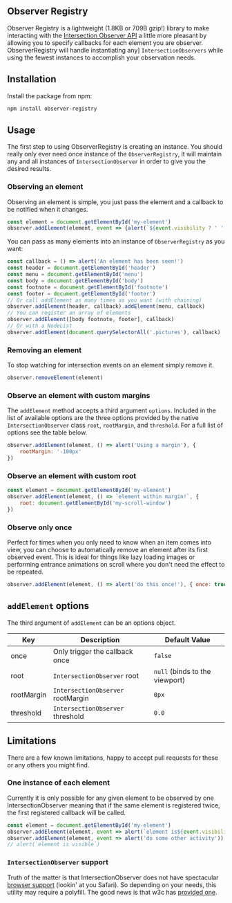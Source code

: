 Observer Registry
-----------------

Observer Registry is a lightweight (1.8KB or 709B gzip!) library to make interacting with the
[Intersection Observer API](https://developer.mozilla.org/en-US/docs/Web/API/Intersection_Observer_API)
a little more pleasant by allowing you to specify callbacks for each element you
are observer. ObserverRegistry will handle instantiating any]
`IntersectionObservers` while using the fewest instances to accomplish your
observation needs.

## Installation

Install the package from npm:

```sh
npm install observer-registry
```

## Usage

The first step to using ObserverRegistry is creating an instance. You should
really only ever need once instance of the `ObserverRegistry`, it will maintain
any and all instances of `IntersectionObserver` in order to give you the
desired results.

### Observing an element

Observing an element is simple, you just pass the element and a callback to be
notified when it changes.

```js
const element = document.getElementById('my-element')
observer.addElement(element, event => {alert(`${event.visibility ? ' ' : ' not '}visible`))
```

You can pass as many elements into an instance of  `ObserverRegistry` as you want:

```js
const callback = () => alert('An element has been seen!')
const header = document.getElementById('header')
const menu = document.getElementById('menu')
const body = document.getElementById('body')
const footnote = document.getElementById('footnote')
const footer = document.getElementById('footer')
// Or call addElement as many times as you want (with chaining)
observer.addElement(header, callback).addElement(menu, callback)
// You can register an array of elements
observer.addElement([body footnote, footer], callback)
// Or with a NodeList
observer.addElement(document.querySelectorAll('.pictures'), callback)
```

### Removing an element

To stop watching for intersection events on an element simply remove it.

```js
observer.removeElement(element)
```

### Observe an element with custom margins

The `addElement` method accepts a third argument `options`. Included in the
list of available options are the three options provided by the native
`IntersectionObserver` class `root`, `rootMargin`, and `threshold`. For a full
list of options see the table below.

```js
observer.addElement(element, () => alert('Using a margin'), {
    rootMargin: '-100px'
})
```

### Observe an element with custom root

```js
const element = document.getElementById('my-element')
observer.addElement(element, () => `element within margin!`, {
    root: document.getElementById('my-scroll-window')
})
```
### Observe only once

Perfect for times when you only need to know when an item comes into view, you
can choose to automatically remove an element after its first observed event.
This is ideal for things like lazy loading images or performing entrance
animations on scroll where you don't need the effect to be repeated.

```js
observer.addElement(element, () => alert('do this once!'), { once: true })
```

## `addElement` options

The third argument of `addElement` can be an options object.

Key         | Description                       | Default Value
------------|-----------------------------------|--------------
once        | Only trigger the callback once    | `false`
root        | `IntersectionObserver` root       | `null` (binds to the viewport)
rootMargin  | `IntersectionObserver` rootMargin | `0px`
threshold   | `IntersectionObserver` threshold  | `0.0`

## Limitations

There are a few known limitations, happy to accept pull requests for these or
any others you might find.

### One instance of each element

Currently it is only possible for any given element to be observed by one
IntersectionObserver meaning that if the same element is registered twice, the
first registered callback will be called.

```js
const element = document.getElementById('my-element')
observer.addElement(element, event => alert(`element is${event.visibility ? ' ' : ' not '}visible`))
observer.addElement(element, event => alert('do some other activity'))
// alert(`element is visible`)
```

### `IntersectionObserver` support

Truth of the matter is that IntersectionObserver does not have spectacular
[browser support](https://caniuse.com/#search=intersectionobserver) (lookin' at you Safari).
So depending on your needs, this utility may require a polyfill. The good news
is that w3c has [provided one](https://github.com/w3c/IntersectionObserver/tree/master/polyfill).

